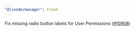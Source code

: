 ```yaml
---
"@linode/manager": Fixed
---
```


Fix missing radio button labels for User Permissions ([#10908](https://github.com/linode/manager/pull/10908))
